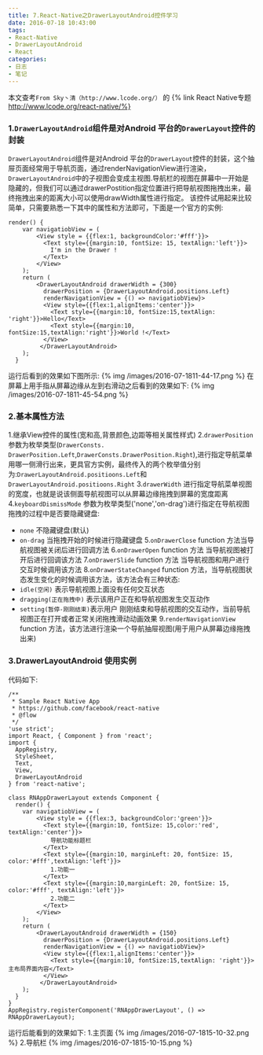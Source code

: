 ```yaml
---
title: 7.React-Native之DrawerLayoutAndroid控件学习
date: 2016-07-18 10:43:00
tags:
- React-Native
- DrawerLayoutAndroid
- React
categories:
- 日志
- 笔记
---
```

本文查考`From Sky丶清（http://www.lcode.org/）` 的 {% link React Native专题 http://www.lcode.org/react-native/%}

### 1.`DrawerLayoutAndroid`组件是对Android 平台的`DrawerLayout`控件的封装
`DrawerLayoutAndroid`组件是对Android 平台的`DrawerLayout`控件的封装，这个抽屉页面经常用于导航页面，通过renderNavigationView进行渲染，`DrawerLayoutAndroid`中的子视图会变成主视图.导航栏的视图在屏幕中一开始是隐藏的，但我们可以通过drawerPostition指定位置进行把导航视图拖拽出来，最终拖拽出来的距离大小可以使用drawWidth属性进行指定。
该控件试用起来比较简单，只需要熟悉一下其中的属性和方法即可，下面是一个官方的实例:
```
render() {
    var navigatiobView = (
        <View style = {{flex:1, backgroundColor:'#fff'}}>
          <Text style={{margin:10, fontSize: 15, textAlign:'left'}}>
            I'm in the Drawer !
          </Text>
        </View>
    );
    return (
        <DrawerLayoutAndroid drawerWidth = {300}
          drawerPosition = {DrawerLayoutAndroid.positions.Left}
          renderNavigationView = {() => navigatiobView}>
          <View style={{flex:1,alignItems:'center'}}>
            <Text style={{margin:10, fontSize:15,textAlign: 'right'}}>Hello</Text>
            <Text style={{margin:10, fontSize:15,textAlign:'right'}}>World !</Text>
          </View>
         </DrawerLayoutAndroid>
    );
  }
```
运行后看到的效果如下图所示:
{% img /images/2016-07-1811-44-17.png %}
在屏幕上用手指从屏幕边缘从左到右滑动之后看到的效果如下:
{% img /images/2016-07-1811-45-54.png %}

### 2.基本属性方法
1.继承View控件的属性(宽和高,背景颜色,边距等相关属性样式)
2.`drawerPosition` 参数为枚举类型(`DrawerConsts. DrawerPosition.Left`,`DrawerConsts.DrawerPosition.Right`),进行指定导航菜单用哪一侧滑行出来，更具官方实例，最终传入的两个枚举值分别为:`DrawerLayoutAndroid.positioons.Left`和`DrawerLayoutAndroid.positioons.Right`
3.`drawerWidth` 进行指定导航菜单视图的宽度，也就是说该侧面导航视图可以从屏幕边缘拖拽到屏幕的宽度距离
4.`keyboardDismissMode` 参数为枚举类型('none','on-drag')进行指定在导航视图拖拽的过程中是否要隐藏键盘:
  - `none` 不隐藏键盘(默认)
  - `on-drag` 当拖拽开始的时候进行隐藏键盘
5.`onDrawerClose` function 方法当导航视图被关闭后进行回调方法
6.``onDrawerOpen`` function 方法 当导航视图被打开后进行回调该方法
7.`onDrawerSlide` function 方法 当导航视图和用户进行交互时候调用该方法
8.`onDrawerStateChanged` function 方法，当导航视图状态发生变化的时候调用该方法，该方法会有三种状态:
  - `idle(空闲)` 表示导航视图上面没有任何交互状态
  - `dragging(正在拖拽中)` 表示该用户正在和导航视图发生交互动作
  - `setting(暂停-刚刚结束)`表示用户 刚刚结束和导航视图的交互动作，当前导航视图正在打开或者正常关闭拖拽滑动动画效果
9.`renderNavigationView` function 方法，该方法进行渲染一个导航抽屉视图(用于用户从屏幕边缘拖拽出来)

### 3.DrawerLayoutAndroid 使用实例
代码如下:
```
/**
 * Sample React Native App
 * https://github.com/facebook/react-native
 * @flow
 */
'use strict';
import React, { Component } from 'react';
import {
  AppRegistry,
  StyleSheet,
  Text,
  View,
  DrawerLayoutAndroid
} from 'react-native';

class RNAppDrawerLayout extends Component {
  render() {
    var navigatiobView = (
        <View style = {{flex:3, backgroundColor:'green'}}>
          <Text style={{margin:10, fontSize: 15,color:'red', textAlign:'center'}}>
            导航功能标题栏
          </Text>
          <Text style={{margin:10, marginLeft: 20, fontSize: 15, color:'#fff',textAlign:'left'}}>
            1.功能一
          </Text>
          <Text style={{margin:10,marginLeft: 20, fontSize: 15, color:'#fff', textAlign:'left'}}>
            2.功能二
          </Text>
        </View>
    );
    return (
        <DrawerLayoutAndroid drawerWidth = {150}
          drawerPosition = {DrawerLayoutAndroid.positions.Left}
          renderNavigationView = {() => navigatiobView}>
          <View style={{flex:1,alignItems:'center'}}>
            <Text style={{margin:10, fontSize:15,textAlign: 'right'}}>主布局界面内容</Text>
          </View>
         </DrawerLayoutAndroid>
    );
  }
}
AppRegistry.registerComponent('RNAppDrawerLayout', () => RNAppDrawerLayout);
```
运行后能看到的效果如下:
1.主页面
{% img /images/2016-07-1815-10-32.png %}
2.导航栏
{% img /images/2016-07-1815-10-15.png %}
